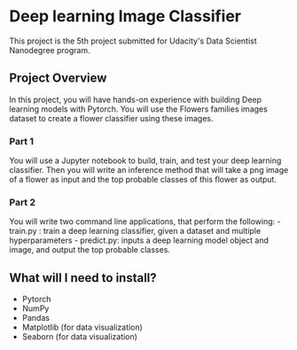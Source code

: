 # Deep learning Image Classifier
This project is the 5th project submitted for Udacity's Data Scientist Nanodegree program.

## Project Overview
In this project, you will have hands-on experience with building Deep learning models with Pytorch. You will use the Flowers families images dataset to create a flower classifier using these images.

### Part 1
You will use a Jupyter notebook to build,  train, and test your deep learning classifier. Then you will write an inference method that will take a png image of a flower as input and the top probable classes of this flower as output.

### Part 2
You will write two command line applications, that perform the following:
	-  train.py :  train a deep learning classifier, given a dataset and multiple hyperparameters
	-  predict.py: inputs a deep learning model object and image, and output the top probable classes.
  
  
## What will I need to install?
  - Pytorch
  - NumPy
  - Pandas
  - Matplotlib (for data visualization)
  - Seaborn (for data visualization)
